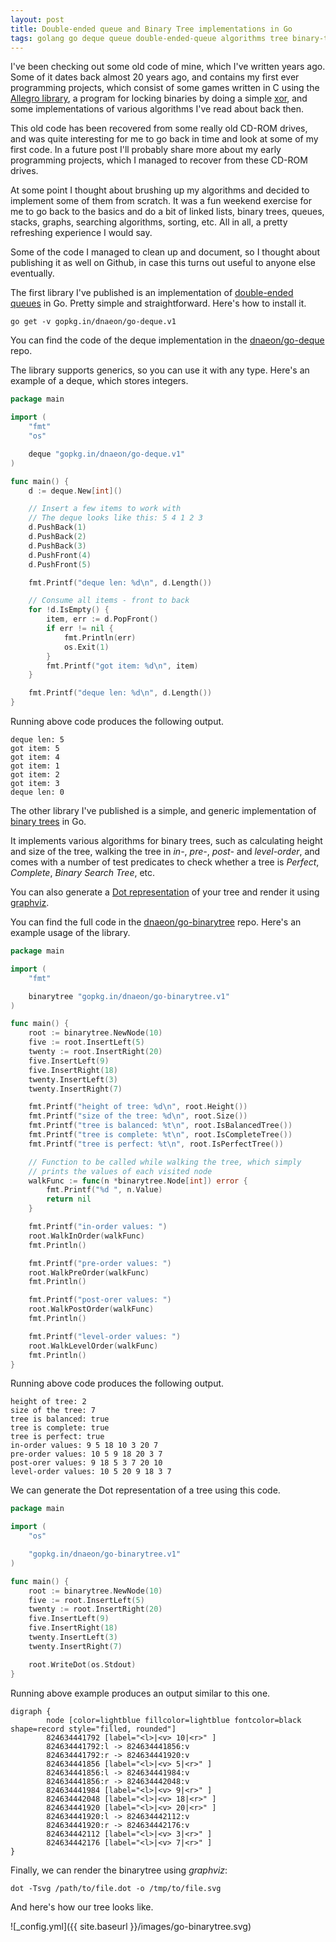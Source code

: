 ```yaml
---
layout: post
title: Double-ended queue and Binary Tree implementations in Go
tags: golang go deque queue double-ended-queue algorithms tree binary-tree
---
```

I've been checking out some old code of mine, which I've written years
ago. Some of it dates back almost 20 years ago, and contains my first
ever programming projects, which consist of some games written in C
using the [Allegro
library](https://en.wikipedia.org/wiki/Allegro_(software_library)), a
program for locking binaries by doing a simple
[xor](https://en.wikipedia.org/wiki/Exclusive_or), and some
implementations of various algorithms I've read about back then.

This old code has been recovered from some really old CD-ROM drives,
and was quite interesting for me to go back in time and look at some
of my first code. In a future post I'll probably share more about my
early programming projects, which I managed to recover from these
CD-ROM drives.

At some point I thought about brushing up my algorithms and decided to
implement some of them from scratch. It was a fun weekend exercise for
me to go back to the basics and do a bit of linked lists, binary
trees, queues, stacks, graphs, searching algorithms, sorting, etc.
All in all, a pretty refreshing experience I would say.

Some of the code I managed to clean up and document, so I thought
about publishing it as well on Github, in case this turns out useful
to anyone else eventually.

The first library I've published is an implementation of [double-ended
queues](https://en.wikipedia.org/wiki/Double-ended_queue) in
Go. Pretty simple and straightforward. Here's how to install it.

``` shell
go get -v gopkg.in/dnaeon/go-deque.v1
```

You can find the code of the deque implementation in the
[dnaeon/go-deque](https://github.com/dnaeon/go-deque) repo.

The library supports generics, so you can use it with any type. Here's
an example of a deque, which stores integers.

``` go
package main

import (
	"fmt"
	"os"

	deque "gopkg.in/dnaeon/go-deque.v1"
)

func main() {
	d := deque.New[int]()

	// Insert a few items to work with
	// The deque looks like this: 5 4 1 2 3
	d.PushBack(1)
	d.PushBack(2)
	d.PushBack(3)
	d.PushFront(4)
	d.PushFront(5)

	fmt.Printf("deque len: %d\n", d.Length())

	// Consume all items - front to back
	for !d.IsEmpty() {
		item, err := d.PopFront()
		if err != nil {
			fmt.Println(err)
			os.Exit(1)
		}
		fmt.Printf("got item: %d\n", item)
	}

	fmt.Printf("deque len: %d\n", d.Length())
}
```

Running above code produces the following output.

``` shell
deque len: 5
got item: 5
got item: 4
got item: 1
got item: 2
got item: 3
deque len: 0
```

The other library I've published is a simple, and generic
implementation of [binary
trees](https://en.wikipedia.org/wiki/Binary_tree) in Go.

It implements various algorithms for binary trees, such as calculating
height and size of the tree, walking the tree in _in-_, _pre-_,
_post-_ and _level-order_, and comes with a number of test predicates
to check whether a tree is _Perfect_, _Complete_, _Binary Search
Tree_, etc.

You can also generate a [Dot
representation](https://en.wikipedia.org/wiki/DOT_(graph_description_language))
of your tree and render it using [graphviz](https://graphviz.org/).

You can find the full code in the
[dnaeon/go-binarytree](https://github.com/dnaeon/go-binarytree) repo.
Here's an example usage of the library.

``` go
package main

import (
	"fmt"

	binarytree "gopkg.in/dnaeon/go-binarytree.v1"
)

func main() {
	root := binarytree.NewNode(10)
	five := root.InsertLeft(5)
	twenty := root.InsertRight(20)
	five.InsertLeft(9)
	five.InsertRight(18)
	twenty.InsertLeft(3)
	twenty.InsertRight(7)

	fmt.Printf("height of tree: %d\n", root.Height())
	fmt.Printf("size of the tree: %d\n", root.Size())
	fmt.Printf("tree is balanced: %t\n", root.IsBalancedTree())
	fmt.Printf("tree is complete: %t\n", root.IsCompleteTree())
	fmt.Printf("tree is perfect: %t\n", root.IsPerfectTree())

	// Function to be called while walking the tree, which simply
	// prints the values of each visited node
	walkFunc := func(n *binarytree.Node[int]) error {
		fmt.Printf("%d ", n.Value)
		return nil
	}

	fmt.Printf("in-order values: ")
	root.WalkInOrder(walkFunc)
	fmt.Println()

	fmt.Printf("pre-order values: ")
	root.WalkPreOrder(walkFunc)
	fmt.Println()

	fmt.Printf("post-orer values: ")
	root.WalkPostOrder(walkFunc)
	fmt.Println()

	fmt.Printf("level-order values: ")
	root.WalkLevelOrder(walkFunc)
	fmt.Println()
}
```

Running above code produces the following output.

``` shell
height of tree: 2
size of the tree: 7
tree is balanced: true
tree is complete: true
tree is perfect: true
in-order values: 9 5 18 10 3 20 7 
pre-order values: 10 5 9 18 20 3 7 
post-orer values: 9 18 5 3 7 20 10 
level-order values: 10 5 20 9 18 3 7 
```

We can generate the Dot representation of a tree using this code.

``` go
package main

import (
	"os"

	"gopkg.in/dnaeon/go-binarytree.v1"
)

func main() {
	root := binarytree.NewNode(10)
	five := root.InsertLeft(5)
	twenty := root.InsertRight(20)
	five.InsertLeft(9)
	five.InsertRight(18)
	twenty.InsertLeft(3)
	twenty.InsertRight(7)

	root.WriteDot(os.Stdout)
}
```

Running above example produces an output similar to this one.

``` shell
digraph {
        node [color=lightblue fillcolor=lightblue fontcolor=black shape=record style="filled, rounded"]
        824634441792 [label="<l>|<v> 10|<r>" ]
        824634441792:l -> 824634441856:v
        824634441792:r -> 824634441920:v
        824634441856 [label="<l>|<v> 5|<r>" ]
        824634441856:l -> 824634441984:v
        824634441856:r -> 824634442048:v
        824634441984 [label="<l>|<v> 9|<r>" ]
        824634442048 [label="<l>|<v> 18|<r>" ]
        824634441920 [label="<l>|<v> 20|<r>" ]
        824634441920:l -> 824634442112:v
        824634441920:r -> 824634442176:v
        824634442112 [label="<l>|<v> 3|<r>" ]
        824634442176 [label="<l>|<v> 7|<r>" ]
}
```

Finally, we can render the binarytree using _graphviz_:

``` shell
dot -Tsvg /path/to/file.dot -o /tmp/to/file.svg
```

And here's how our tree looks like.

![_config.yml]({{ site.baseurl }}/images/go-binarytree.svg)
